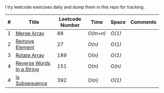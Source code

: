 I try leetcode exercises daily and dump them in this repo for tracking . 

|# | Title | Leetcode Number | Time | Space | Comments 
|---| ----- | --------- | ---- | ----- | -------- |
|1 | [Merge Array](https://leetcode.com/problems/merge-sorted-array/description/) | 88 | _O(m+n)_ | _O(1)_ | |
|2 | [Remove Element](https://leetcode.com/problems/remove-element/description/) | 27 | _O(n)_ |_O(1)_ | |
|3 | [Rotate Array](https://leetcode.com/problems/rotate-array/description/) | 189 | O(n) |_O(1)_| |
|4| [Reverse Words In a String](https://leetcode.com/problems/reverse-words-in-a-string/) | 151 | O(n) |_O(n)_| |
|4| [Is Subsequence](https://leetcode.com/problems/is-subsequence/) | 392 | O(n) |_O(1)_| |